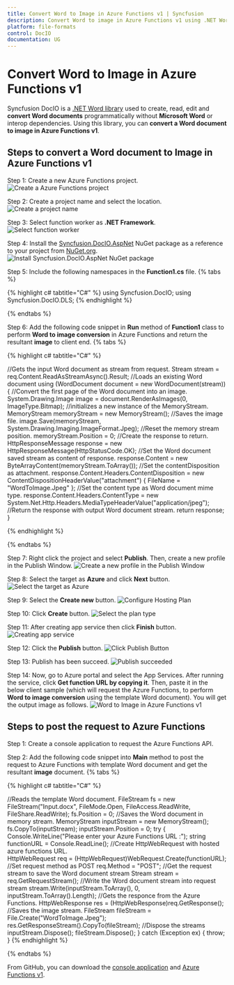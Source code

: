 ```yaml
---
title: Convert Word to Image in Azure Functions v1 | Syncfusion
description: Convert Word to image in Azure Functions v1 using .NET Word (DocIO) library without Microsoft Word or interop dependencies.
platform: file-formats
control: DocIO
documentation: UG
---
```


# Convert Word to Image in Azure Functions v1

Syncfusion DocIO is a [.NET Word library](https://www.syncfusion.com/document-processing/word-framework/net/word-library) used to create, read, edit and **convert Word documents** programmatically without **Microsoft Word** or interop dependencies. Using this library, you can **convert a Word document to image in Azure Functions v1**.

## Steps to convert a Word document to Image in Azure Functions v1

Step 1: Create a new Azure Functions project.
![Create a Azure Functions project](Azure_Images/Functions_v1/Azure_Function_WordtoPDF.png)

Step 2: Create a project name and select the location.
![Create a project name](Azure_Images/Functions_v1/Configuration_WordtoImage.png)

Step 3: Select function worker as **.NET Framework**.
![Select function worker](Azure_Images/Functions_v1/Additional_Information_WordtoPDF.png)

Step 4: Install the [Syncfusion.DocIO.AspNet](https://www.nuget.org/packages/Syncfusion.DocIO.AspNet) NuGet package as a reference to your project from [NuGet.org](https://www.nuget.org/).
![Install Syncfusion.DocIO.AspNet NuGet package](Azure_Images/Functions_v1/Nuget-Package_WordtoImage.png)

Step 5: Include the following namespaces in the **Function1.cs** file.
{% tabs %}

{% highlight c# tabtitle="C#" %}
using Syncfusion.DocIO;
using Syncfusion.DocIO.DLS;
{% endhighlight %}

{% endtabs %}

Step 6: Add the following code snippet in **Run** method of **Function1** class to perform **Word to image conversion** in Azure Functions and return the resultant **image** to client end.
{% tabs %}

{% highlight c# tabtitle="C#" %}

//Gets the input Word document as stream from request.
Stream stream = req.Content.ReadAsStreamAsync().Result;
//Loads an existing Word document
using (WordDocument document = new WordDocument(stream))
{
    //Convert the first page of the Word document into an image.
    System.Drawing.Image image = document.RenderAsImages(0, ImageType.Bitmap);
    //initializes a new instance of the MemoryStream.
    MemoryStream memoryStream = new MemoryStream();
    //Saves the image file.
    image.Save(memoryStream, System.Drawing.Imaging.ImageFormat.Jpeg);
    //Reset the memory stream position.
    memoryStream.Position = 0;
    //Create the response to return.
    HttpResponseMessage response = new HttpResponseMessage(HttpStatusCode.OK);
    //Set the Word document saved stream as content of response.
    response.Content = new ByteArrayContent(memoryStream.ToArray());
    //Set the contentDisposition as attachment.
    response.Content.Headers.ContentDisposition = new ContentDispositionHeaderValue("attachment")
    {
        FileName = "WordToImage.Jpeg"
    };
    //Set the content type as Word document mime type.
    response.Content.Headers.ContentType = new System.Net.Http.Headers.MediaTypeHeaderValue("application/jpeg");
    //Return the response with output Word document stream.
    return response;
}

{% endhighlight %}

{% endtabs %}

Step 7: Right click the project and select **Publish**. Then, create a new profile in the Publish Window.
![Create a new profile in the Publish Window](Azure_Images/Functions_v1/Publish_WordtoImage.png)

Step 8: Select the target as **Azure** and click **Next** button.
![Select the target as Azure](Azure_Images/Functions_v1/Target_WordtoPDF.png)

Step 9: Select the **Create new** button.
![Configure Hosting Plan](Azure_Images/Functions_v1/Function_Instance_WordtoImage.png)

Step 10: Click **Create** button. 
![Select the plan type](Azure_Images/Functions_v1/Subscription_detail_WordtoImage.png)

Step 11: After creating app service then click **Finish** button.
![Creating app service](Azure_Images/Functions_v1/Function_Instance_WordtoImage.png)

Step 12: Click the **Publish** button.
![Click Publish Button](Azure_Images/Functions_v1/Before_Publish_WordtoPDF.png)

Step 13: Publish has been succeed.
![Publish succeeded](Azure_Images/Functions_v1/Published_WordtoImage.png)

Step 14: Now, go to Azure portal and select the App Services. After running the service, click **Get function URL by copying it**. Then, paste it in the below client sample (which will request the Azure Functions, to perform **Word to image conversion** using the template Word document). You will get the output image as follows.
![Word to Image in Azure Functions v1](Azure_Images/Functions_v1/Output-WordtoImage.png)

## Steps to post the request to Azure Functions

Step 1: Create a console application to request the Azure Functions API.

Step 2: Add the following code snippet into **Main** method to post the request to Azure Functions with template Word document and get the resultant **image** document.
{% tabs %}

{% highlight c# tabtitle="C#" %}

//Reads the template Word document.
FileStream fs = new FileStream("Input.docx", FileMode.Open, FileAccess.ReadWrite, FileShare.ReadWrite);
fs.Position = 0;
//Saves the Word document in memory stream.
MemoryStream inputStream = new MemoryStream();
fs.CopyTo(inputStream);
inputStream.Position = 0;
try
{
    Console.WriteLine("Please enter your Azure Functions URL :");
    string functionURL = Console.ReadLine();
    //Create HttpWebRequest with hosted azure functions URL.                
    HttpWebRequest req = (HttpWebRequest)WebRequest.Create(functionURL);
    //Set request method as POST
    req.Method = "POST";
    //Get the request stream to save the Word document stream
    Stream stream = req.GetRequestStream();
    //Write the Word document stream into request stream
    stream.Write(inputStream.ToArray(), 0, inputStream.ToArray().Length);
    //Gets the responce from the Azure Functions.
    HttpWebResponse res = (HttpWebResponse)req.GetResponse();
    //Saves the image stream.
    FileStream fileStream = File.Create("WordToImage.Jpeg");
    res.GetResponseStream().CopyTo(fileStream);
    //Dispose the streams
    inputStream.Dispose();
    fileStream.Dispose();
}
catch (Exception ex)
{
    throw;
}
{% endhighlight %}

{% endtabs %}

From GitHub, you can download the [console application](https://github.com/SyncfusionExamples/DocIO-Examples/tree/main/Word-to-Image-conversion/Convert-Word-to-image/Azure/Azure_Functions/Console_Application) and [Azure Functions v1](https://github.com/SyncfusionExamples/DocIO-Examples/tree/main/Word-to-Image-conversion/Convert-Word-to-image/Azure/Azure_Functions/Azure_Functions_v1).

